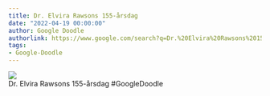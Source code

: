 ```yaml
---
title: Dr. Elvira Rawsons 155-årsdag
date: "2022-04-19 00:00:00"
author: Google Doodle
authorlink: https://www.google.com/search?q=Dr.%20Elvira%20Rawsons%20155-%C3%A5rsdag
tags:
- Google-Doodle
---
```

<img src="https://www.google.com/logos/doodles/2022/elvira-rawsons-155th-birthday-6753651837109390.3-l.png" referrerpolicy="no-referrer"><br>Dr. Elvira Rawsons 155-årsdag #GoogleDoodle